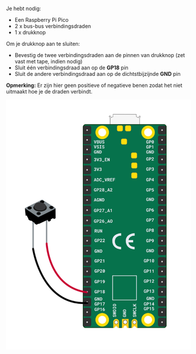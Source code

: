 Je hebt nodig:

+ Een Raspberry Pi Pico
+ 2 x bus-bus verbindingsdraden
+ 1 x drukknop

Om je drukknop aan te sluiten:

+ Bevestig de twee verbindingsdraden aan de pinnen van drukknop (zet vast met tape, indien nodig)
+ Sluit één verbindingsdraad aan op de **GP18** pin
+ Sluit de andere verbindingsdraad aan op de dichtstbijzijnde **GND** pin

**Opmerking:** Er zijn hier geen positieve of negatieve benen zodat het niet uitmaakt hoe je de draden verbindt.

![Een drukknop verbonden met een Raspberry Pi Pico.](images/single-button-wiring.png)

